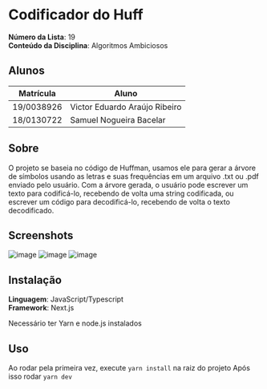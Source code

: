 # Codificador do Huff

**Número da Lista**: 19<br>
**Conteúdo da Disciplina**: Algoritmos Ambiciosos<br>

## Alunos
|Matrícula | Aluno |
| -- | -- |
| 19/0038926  |  Victor Eduardo Araújo Ribeiro |
| 18/0130722  |  Samuel Nogueira Bacelar |

## Sobre 
O projeto se baseia no código de Huffman, usamos ele para gerar a árvore de símbolos usando as letras e suas frequências em um arquivo .txt ou .pdf enviado pelo usuário. Com a árvore gerada, o usuário pode escrever um texto para codificá-lo, recebendo de volta uma string codificada, ou escrever um código para decodificá-lo, recebendo de volta o texto decodificado.

## Screenshots
![image](https://user-images.githubusercontent.com/48574832/181658729-0624e76c-0111-4dc5-b1ad-e19a3b28df24.png)
![image](https://user-images.githubusercontent.com/48574832/181658752-39fcbd52-08ba-4640-9c6d-ad9b6b0c7f4c.png)
![image](https://user-images.githubusercontent.com/48574832/181658779-b8f77ba4-6e3c-46a3-93ad-3d72b27b2c34.png)


## Instalação 
**Linguagem**: JavaScript/Typescript<br>
**Framework**: Next.js<br>

Necessário ter Yarn e node.js instalados

## Uso 
Ao rodar pela primeira vez, execute `yarn install` na raiz do projeto
Após isso rodar `yarn dev`
